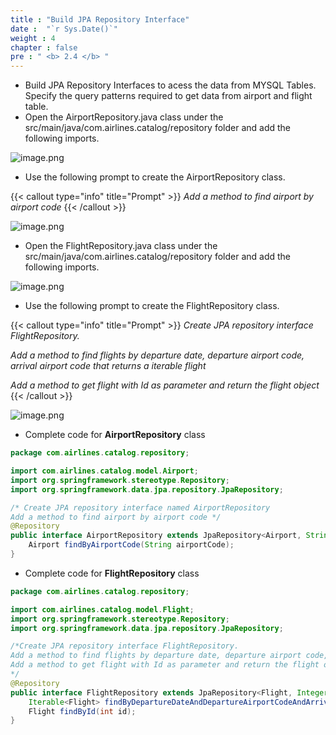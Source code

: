 ```yaml
---
title : "Build JPA Repository Interface"
date :  "`r Sys.Date()`" 
weight : 4
chapter : false
pre : " <b> 2.4 </b> "
---
```


- Build JPA Repository Interfaces to acess the data from MYSQL Tables. Specify the query patterns required to get data from airport and flight table.
- Open the AirportRepository.java class under the src/main/java/com.airlines.catalog/repository folder and add the following imports.

![image.png](/images/module_1/jpa_repo/image.png)

- Use the following prompt to create the AirportRepository class.

{{< callout type="info" title="Prompt" >}}
*Add a method to find airport by airport code*
{{< /callout >}}

![image.png](/images/module_1/jpa_repo/image_1.png)

- Open the FlightRepository.java class under the src/main/java/com.airlines.catalog/repository folder and add the following imports.

![image.png](/images/module_1/jpa_repo/image_2.png)

- Use the following prompt to create the FlightRepository class.

{{< callout type="info" title="Prompt" >}}
*Create JPA repository interface FlightRepository.*<br>

*Add a method to find flights by departure date, departure airport code, arrival airport code that returns a iterable flight*<br>

*Add a method to get flight with Id as parameter and return the flight object*
{{< /callout >}}

![image.png](/images/module_1/jpa_repo/image_3.png)

- Complete code for **AirportRepository** class

```java
package com.airlines.catalog.repository;

import com.airlines.catalog.model.Airport;
import org.springframework.stereotype.Repository;
import org.springframework.data.jpa.repository.JpaRepository;

/* Create JPA repository interface named AirportRepository
Add a method to find airport by airport code */
@Repository
public interface AirportRepository extends JpaRepository<Airport, String> {
    Airport findByAirportCode(String airportCode);
}
```

- Complete code for **FlightRepository** class

```java
package com.airlines.catalog.repository;

import com.airlines.catalog.model.Flight;
import org.springframework.stereotype.Repository;
import org.springframework.data.jpa.repository.JpaRepository;

/*Create JPA repository interface FlightRepository.
Add a method to find flights by departure date, departure airport code, arrival airport code that returns a iterable flight
Add a method to get flight with Id as parameter and return the flight object
*/
@Repository
public interface FlightRepository extends JpaRepository<Flight, Integer> {
    Iterable<Flight> findByDepartureDateAndDepartureAirportCodeAndArrivalAirportCode(String departureDate, String departureAirportCode, String arrivalAirportCode);
    Flight findById(int id);
}
```